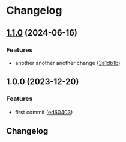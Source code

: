 # Changelog

## [1.1.0](https://github.com/Joseph-Hwang-Learning-Note/release-please-playground/compare/pkg-a-v1.0.0...pkg-a-v1.1.0) (2024-06-16)


### Features

* another another another change ([3a1db1b](https://github.com/Joseph-Hwang-Learning-Note/release-please-playground/commit/3a1db1b034cfd1e3904f35eec289ce56010ce01b))

## 1.0.0 (2023-12-20)


### Features

* first commit ([ed60403](https://github.com/Joseph-Hwang-Learning-Note/release-please-playground/commit/ed6040359b0cdbc6f974ced78d7729a65a9d1994))

## Changelog
